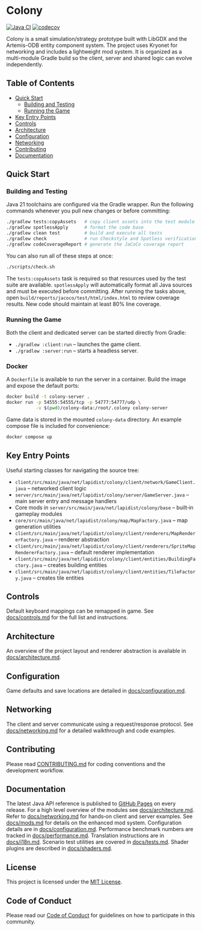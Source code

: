 # Colony
[![Java CI](https://github.com/bylapidist/colony/actions/workflows/gradle.yml/badge.svg)](https://github.com/bylapidist/colony/actions/workflows/gradle.yml)
[![codecov](https://codecov.io/gh/bylapidist/colony/graph/badge.svg?token=mCn1MJTldf)](https://codecov.io/gh/bylapidist/colony)

Colony is a small simulation/strategy prototype built with LibGDX and the Artemis-ODB entity component system. The project uses Kryonet for networking and includes a lightweight mod system. It is organized as a multi-module Gradle build so the client, server and shared logic can evolve independently.

## Table of Contents
- [Quick Start](#quick-start)
  - [Building and Testing](#building-and-testing)
  - [Running the Game](#running-the-game)
- [Key Entry Points](#key-entry-points)
- [Controls](#controls)
- [Architecture](#architecture)
- [Configuration](#configuration)
- [Networking](#networking)
- [Contributing](#contributing)
- [Documentation](#documentation)

## Quick Start
### Building and Testing
Java 21 toolchains are configured via the Gradle wrapper. Run the following commands whenever you pull new changes or before committing:

```bash
./gradlew tests:copyAssets   # copy client assets into the test module
./gradlew spotlessApply      # format the code base
./gradlew clean test         # build and execute all tests
./gradlew check              # run Checkstyle and Spotless verification
./gradlew codeCoverageReport # generate the JaCoCo coverage report
```

You can also run all of these steps at once:

```bash
./scripts/check.sh
```

The `tests:copyAssets` task is required so that resources used by the test suite are available. `spotlessApply` will automatically format all Java sources and must be executed before committing. After running the tasks above, open `build/reports/jacoco/test/html/index.html` to review coverage results. New code should maintain at least 80% line coverage.

### Running the Game
Both the client and dedicated server can be started directly from Gradle:

- `./gradlew :client:run` – launches the game client.
- `./gradlew :server:run` – starts a headless server.

### Docker
A `Dockerfile` is available to run the server in a container. Build the image and expose the default ports:

```bash
docker build -t colony-server .
docker run -p 54555:54555/tcp -p 54777:54777/udp \
           -v $(pwd)/colony-data:/root/.colony colony-server
```

Game data is stored in the mounted `colony-data` directory. An example compose file is included for convenience:

```bash
docker compose up
```


## Key Entry Points
Useful starting classes for navigating the source tree:

- `client/src/main/java/net/lapidist/colony/client/network/GameClient.java` – networked client logic
- `server/src/main/java/net/lapidist/colony/server/GameServer.java` – main server entry and message handlers
- Core mods in `server/src/main/java/net/lapidist/colony/base` – built‑in gameplay modules
- `core/src/main/java/net/lapidist/colony/map/MapFactory.java` – map generation utilities
- `client/src/main/java/net/lapidist/colony/client/renderers/MapRendererFactory.java` – renderer abstraction
- `client/src/main/java/net/lapidist/colony/client/renderers/SpriteMapRendererFactory.java` – default renderer implementation
- `client/src/main/java/net/lapidist/colony/client/entities/BuildingFactory.java` – creates building entities
- `client/src/main/java/net/lapidist/colony/client/entities/TileFactory.java` – creates tile entities

## Controls
Default keyboard mappings can be remapped in game. See
[docs/controls.md](docs/controls.md) for the full list and instructions.

## Architecture
An overview of the project layout and renderer abstraction is available in
[docs/architecture.md](docs/architecture.md).

## Configuration
Game defaults and save locations are detailed in
[docs/configuration.md](docs/configuration.md).

## Networking
The client and server communicate using a request/response protocol. See
[docs/networking.md](docs/networking.md) for a detailed walkthrough and code
examples.

## Contributing
Please read [CONTRIBUTING.md](CONTRIBUTING.md) for coding conventions and the
development workflow.

## Documentation
The latest Java API reference is published to [GitHub Pages](https://bylapidist.github.io/colony/) on every release.
For a high level overview of the modules see [docs/architecture.md](docs/architecture.md).
Refer to [docs/networking.md](docs/networking.md) for hands‑on client and server examples.
See [docs/mods.md](docs/mods.md) for details on the enhanced mod system.
Configuration details are in [docs/configuration.md](docs/configuration.md).
Performance benchmark numbers are tracked in [docs/performance.md](docs/performance.md).
Translation instructions are in [docs/i18n.md](docs/i18n.md).
Scenario test utilities are covered in [docs/tests.md](docs/tests.md).
Shader plugins are described in [docs/shaders.md](docs/shaders.md).

## License
This project is licensed under the [MIT License](LICENSE).

## Code of Conduct
Please read our [Code of Conduct](CODE_OF_CONDUCT.md) for guidelines on how to participate in this community.
